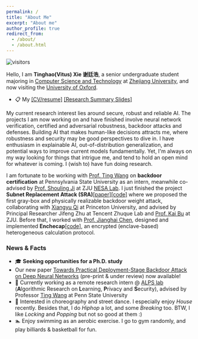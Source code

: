 ```yaml
---
permalink: /
title: "About Me"
excerpt: "About me"
author_profile: true
redirect_from: 
  - /about/
  - /about.html
---
```


![visitors](https://visitor-badge.laobi.icu/badge?page_id=vtu.life)

Hello, I am **Tinghao(Vitus) Xie 谢廷浩**, a senior undergraduate student majoring in [Computer Science and Technology](http://www.en.cs.zju.edu.cn) at [Zhejiang University](http://www.zju.edu.cn/english/), and now visiting the [University of Oxford](https://www.ox.ac.uk/).

* 📋 My [[CV/resume]](/files/CV_TinghaoXie.pdf) [[Research Summary Slides]](/files/research_summary.pdf)

My current research interest lies around secure, robust and reliable AI. The projects I am now working on and have finished involve neural network verification, certified and adversarial robustness, backdoor attacks and defenses. Building AI that makes human-like decisions attracts me, where robustness and security may be good perspectives to dive in. I have enthusiasm in explainable AI, out-of-distribution generalization, and potential ways to improve current models fundamentally. Yet, I'm always on my way looking for things that intrigue me, and tend to hold an open mind for whatever is coming. I (wish to) have fun doing research.

I am fortunate to be working with [Prof. Ting Wang](https://www.alpslab.ai) on **backdoor certification** at Pennsylvania State University as an intern, meanwhile co-advised by [Prof. Shouling Ji](https://nesa.zju.edu.cn/webpage/crew/jsl.html) at ZJU [NESA Lab](https://nesa.zju.edu.cn/index.html). I just finished the project **Subnet Replacement Attack (SRA)**[[paper]](https://arxiv.org/abs/2111.12965)[[code]](https://github.com/Unispac/Subnet-Replacement-Attack) where we proposed the first gray-box and physically realizable backdoor weight attack, collaborating with [Xiangyu Qi](https://unispac.github.io) at Princeton University, and advised by Principal Researcher Jifeng Zhu at Tencent Zhuque Lab and [Prof. Kai Bu](https://list.zju.edu.cn/kaibu/) at ZJU. Before that, I worked with [Prof. Jianghai Chen](https://person.zju.edu.cn/en/cjhe), designed and implemented **Enchecap**[[code]](https://github.com/vtu81/Enchecap), an encrypted (enclave-based) heterogeneous calculation protocol. 

### News & Facts

* 🎓 **Seeking opportunities for a Ph.D. study**
* Our new paper [Towards Practical Deployment-Stage Backdoor Attack on Deep Neural Networks](https://arxiv.org/abs/2111.12965) (pre-print & under review) now available!
* 🔬 Currently working as a remote research intern @ [ALPS lab](https://www.alpslab.ai/alps/) (**A**lgorithmic Research on **L**earning, **P**rivacy and **S**ecurity), advised by Professor [Ting Wang](https://www.alpslab.ai) at Penn State University
* 💃 Interested in choreography and street dance. I especially enjoy *House* recently. Besides that, I do *Hiphop* a lot, and some *Breaking* too. BTW, I like *Locking* and *Popping* but not so good at them :)
* 🏊‍ Enjoy swimming as an aerobic exercise. I go to gym randomly, and play billiards & basketball for fun.

<br/>
<br/>
<br/>
